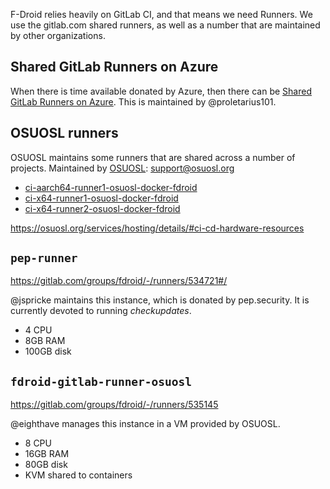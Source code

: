 
F-Droid relies heavily on GitLab CI, and that means we need Runners.  We use the gitlab.com shared runners, as well as a number that are maintained by other organizations.


## Shared GitLab Runners on Azure

When there is time available donated by Azure, then there can be
[Shared GitLab Runners on Azure](Continuous-Integration-(CI)/Shared-GitLab-Runners-on-Azure).  This is maintained by @proletarius101.


## OSUOSL runners

OSUOSL maintains some runners that are shared across a number of projects.  Maintained by [OSUOSL](https://osuosl.org/contact/): support@osuosl.org 

* [ci-aarch64-runner1-osuosl-docker-fdroid](https://gitlab.com/groups/fdroid/-/runners/15012154)
* [ci-x64-runner1-osuosl-docker-fdroid](https://gitlab.com/groups/fdroid/-/runners/15012034)
* [ci-x64-runner2-osuosl-docker-fdroid](https://gitlab.com/groups/fdroid/-/runners/15012150)

https://osuosl.org/services/hosting/details/#ci-cd-hardware-resources


## `pep-runner`

https://gitlab.com/groups/fdroid/-/runners/534721#/

@jspricke maintains this instance, which is donated by pep.security.  It is currently devoted to running _checkupdates_.

* 4 CPU
* 8GB RAM
* 100GB disk


## `fdroid-gitlab-runner-osuosl`

https://gitlab.com/groups/fdroid/-/runners/535145

@eighthave manages this instance in a VM provided by OSUOSL.

* 8 CPU
* 16GB RAM
* 80GB disk
* KVM shared to containers
